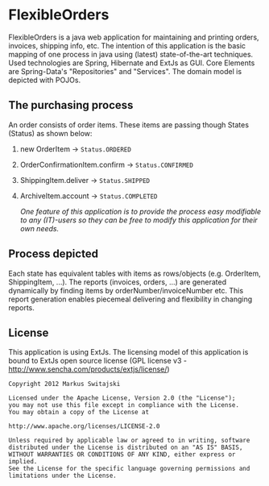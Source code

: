 FlexibleOrders
==============

FlexibleOrders is a java web application for maintaining and printing orders, invoices, shipping info, etc.
The intention of this application is the basic mapping of one process in java using (latest) state-of-the-art techniques.
Used technologies are Spring, Hibernate and ExtJs as GUI. Core Elements are Spring-Data's "Repositories" and "Services".
The domain model is depicted with POJOs.


The purchasing process
----------------------
An order consists of order items. These items are passing though States (Status) as shown below:

1. new OrderItem -> `Status.ORDERED`
2. OrderConfirmationItem.confirm -> `Status.CONFIRMED`
3. ShippingItem.deliver -> `Status.SHIPPED`
4. ArchiveItem.account -> `Status.COMPLETED`

    *One feature of this application is to provide the process easy modifiable to any (IT)-users so they can be free to modify this application for their own needs.*

Process depicted
----------------
Each state has equivalent tables with items as rows/objects (e.g. OrderItem, ShippingItem, ...). 
The reports (invoices, orders, ...) are generated dynamically by finding items by orderNumber/invoiceNumber etc. 
This report generation enables piecemeal delivering and flexibility in changing reports.

License
-------
This application is using ExtJs. The licensing model of this application is bound to ExtJs open source license (GPL license v3 - http://www.sencha.com/products/extjs/license/)

    Copyright 2012 Markus Switajski
    
    Licensed under the Apache License, Version 2.0 (the "License");
    you may not use this file except in compliance with the License.
    You may obtain a copy of the License at
    
    http://www.apache.org/licenses/LICENSE-2.0
    
    Unless required by applicable law or agreed to in writing, software
    distributed under the License is distributed on an "AS IS" BASIS,
    WITHOUT WARRANTIES OR CONDITIONS OF ANY KIND, either express or implied.
    See the License for the specific language governing permissions and
    limitations under the License.
